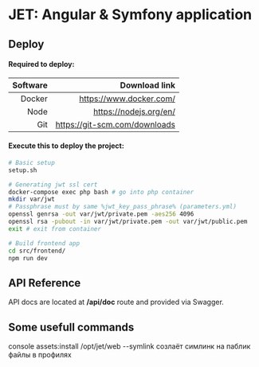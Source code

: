 # JET: Angular & Symfony application
## Deploy

#### Required to deploy:

| Software  | Download link                 |
|----------:|------------------------------:|
| Docker    | https://www.docker.com/       |
| Node      | https://nodejs.org/en/        |
| Git       | https://git-scm.com/downloads |

#### Execute this to deploy the project:
```bash
# Basic setup
setup.sh

# Generating jwt ssl cert 
docker-compose exec php bash # go into php container
mkdir var/jwt
# Passphrase must by same %jwt_key_pass_phrase% (parameters.yml) 
openssl genrsa -out var/jwt/private.pem -aes256 4096
openssl rsa -pubout -in var/jwt/private.pem -out var/jwt/public.pem
exit # exit from container

# Build frontend app
cd src/frontend/
npm run dev
```

## API Reference
API docs are located at **/api/doc** route and provided via Swagger.

## Some usefull commands

console assets:install /opt/jet/web --symlink созлаёт симлинк на паблик файлы в профилях
